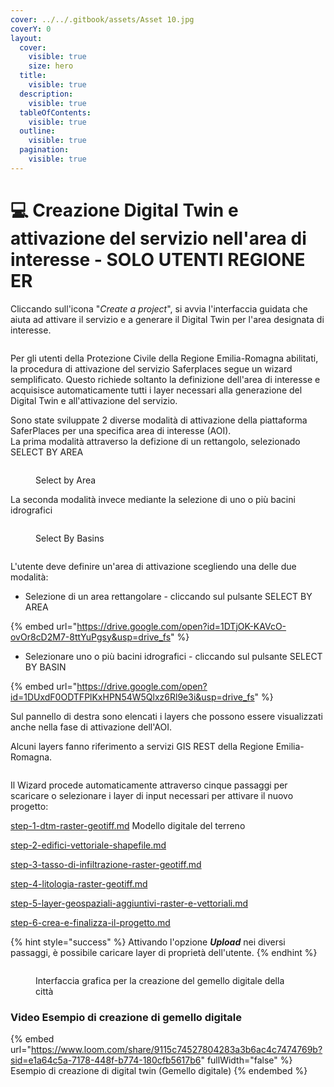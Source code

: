 ```yaml
---
cover: ../../.gitbook/assets/Asset 10.jpg
coverY: 0
layout:
  cover:
    visible: true
    size: hero
  title:
    visible: true
  description:
    visible: true
  tableOfContents:
    visible: true
  outline:
    visible: true
  pagination:
    visible: true
---
```


# 💻 Creazione Digital Twin e attivazione del servizio nell'area di interesse - SOLO UTENTI REGIONE ER

Cliccando sull'icona "_Create a project_", si avvia l'interfaccia guidata che aiuta ad attivare il servizio e a generare il Digital Twin per l'area designata di interesse.

<figure><img src="../../.gitbook/assets/Screenshot 2024-10-09 at 23.33.07.png" alt=""><figcaption></figcaption></figure>

Per gli utenti della Protezione Civile della Regione Emilia-Romagna abilitati, la procedura di attivazione del servizio Saferplaces segue un wizard semplificato. Questo richiede soltanto la definizione dell'area di interesse e acquisisce automaticamente tutti i layer necessari alla generazione del Digital Twin e all'attivazione del servizio.

Sono state sviluppate 2 diverse modalità di attivazione della piattaforma SaferPlaces per una specifica area di interesse (AOI).\
La prima modalità attraverso la defizione di un rettangolo, selezionado SELECT BY AREA

<figure><img src="../../.gitbook/assets/image.png" alt=""><figcaption><p>Select by Area</p></figcaption></figure>

La seconda modalità invece mediante la selezione di uno o più bacini idrografici

<figure><img src="../../.gitbook/assets/image (1).png" alt=""><figcaption><p>Select By Basins</p></figcaption></figure>

<figure><img src="../../.gitbook/assets/RER_attivazione.png" alt=""><figcaption></figcaption></figure>

L'utente deve definire un'area di attivazione scegliendo una delle due modalità:

* Selezione di un area rettangolare - cliccando sul pulsante SELECT BY AREA

{% embed url="https://drive.google.com/open?id=1DTjOK-KAVcO-ovOr8cD2M7-8ttYuPgsy&usp=drive_fs" %}

* Selezionare uno o più bacini idrografici - cliccando sul pulsante SELECT BY BASIN



{% embed url="https://drive.google.com/open?id=1DUxdF0ODTFPlKxHPN54W5Qlxz6Rl9e3i&usp=drive_fs" %}

Sul pannello di destra sono elencati i layers che possono essere visualizzati anche nella fase di attivazione dell'AOI.

Alcuni layers fanno riferimento a servizi GIS REST della Regione Emilia-Romagna.

<figure><img src="../../.gitbook/assets/image (2).png" alt=""><figcaption></figcaption></figure>

Il Wizard procede automaticamente attraverso cinque passaggi per scaricare o selezionare i layer di input necessari per attivare il nuovo progetto:



[step-1-dtm-raster-geotiff.md](step-1-dtm-raster-geotiff.md "mention") Modello digitale del terreno&#x20;

[step-2-edifici-vettoriale-shapefile.md](step-2-edifici-vettoriale-shapefile.md "mention")&#x20;

[step-3-tasso-di-infiltrazione-raster-geotiff.md](step-3-tasso-di-infiltrazione-raster-geotiff.md "mention")

[step-4-litologia-raster-geotiff.md](step-4-litologia-raster-geotiff.md "mention")

[step-5-layer-geospaziali-aggiuntivi-raster-e-vettoriali.md](step-5-layer-geospaziali-aggiuntivi-raster-e-vettoriali.md "mention")

[step-6-crea-e-finalizza-il-progetto.md](step-6-crea-e-finalizza-il-progetto.md "mention")

{% hint style="success" %}
Attivando l'opzione _**Upload**_ nei diversi passaggi, è possibile caricare layer di proprietà dell'utente.
{% endhint %}



&#x20;

<figure><img src="../../.gitbook/assets/Screenshot 2024-10-09 at 23.42.50.png" alt=""><figcaption><p>Interfaccia grafica per la creazione del gemello digitale della città</p></figcaption></figure>

### Video Esempio di creazione di gemello digitale&#x20;

{% embed url="https://www.loom.com/share/9115c74527804283a3b6ac4c7474769b?sid=e1a64c5a-7178-448f-b774-180cfb5617b6" fullWidth="false" %}
Esempio di creazione di digital twin (Gemello digitale)
{% endembed %}
